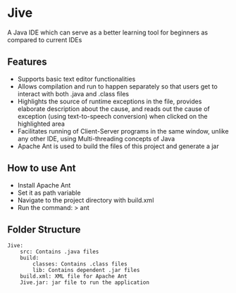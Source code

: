 # Jive
A Java IDE which can serve as a better learning tool for beginners as compared to current IDEs

## Features
-	Supports basic text editor functionalities
-	Allows compilation and run to happen separately so that users get to interact with both .java and .class files 
-	Highlights the source of runtime exceptions in the file, provides elaborate description about the cause, and reads out the cause of exception (using text-to-speech conversion) when clicked on the highlighted area
-	Facilitates running of Client-Server programs in the same window, unlike any other IDE, using Multi-threading concepts of Java
-	Apache Ant is used to build the files of this project and generate a jar

## How to use Ant
-	Install Apache Ant
-	Set it as path variable
-	Navigate to the project directory with build.xml
-	Run the command: > ant

## Folder Structure
```
Jive:
    src: Contains .java files
    build:
        classes: Contains .class files
        lib: Contains dependent .jar files
    build.xml: XML file for Apache Ant
    Jive.jar: jar file to run the application
```
